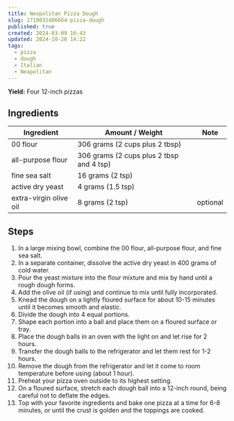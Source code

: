 ```yaml
---
title: Neopolitan Pizza Dough
slug: 1710031406664-pizza-dough
published: true
created: 2024-03-09 16:43
updated: 2024-10-20 14:22
tags:
  - pizza
  - dough
  - Italian
  - Neapolitan
---
```


**Yield:** Four 12-inch pizzas

## Ingredients

| Ingredient             | Amount / Weight                          | Note     |
| ---------------------- | ---------------------------------------- | -------- |
| 00 flour               | 306 grams (2 cups plus 2 tbsp)           |          |
| all-purpose flour      | 306 grams (2 cups plus 2 tbsp and 4 tsp) |          |
| fine sea salt          | 16 grams (2 tsp)                         |          |
| active dry yeast       | 4 grams (1.5 tsp)                        |          |
| extra-virgin olive oil | 8 grams (2 tsp)                          | optional |

## Steps

1. In a large mixing bowl, combine the 00 flour, all-purpose flour, and fine sea salt.
2. In a separate container, dissolve the active dry yeast in 400 grams of cold water.
3. Pour the yeast mixture into the flour mixture and mix by hand until a rough dough forms.
4. Add the olive oil (if using) and continue to mix until fully incorporated.
5. Knead the dough on a lightly floured surface for about 10-15 minutes until it becomes smooth and elastic.
6. Divide the dough into 4 equal portions.
7. Shape each portion into a ball and place them on a floured surface or tray.
8. Place the dough balls in an oven with the light on and let rise for 2 hours.
9. Transfer the dough balls to the refrigerator and let them rest for 1-2 hours.
10. Remove the dough from the refrigerator and let it come to room temperature before using (about 1 hour).
11. Preheat your pizza oven outside to its highest setting.
12. On a floured surface, stretch each dough ball into a 12-inch round, being careful not to deflate the edges.
13. Top with your favorite ingredients and bake one pizza at a time for 6-8 minutes, or until the crust is golden and the toppings are cooked.
